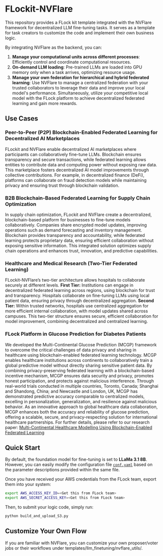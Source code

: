 # FLockit-NVFlare

This repository provides a FLock kit template integrated with the NVFlare framework for decentralized LLM fine-tuning tasks. It serves as a template for task creators to customize the code and implement their own business logic.

By integrating NVFlare as the backend, you can:

1. **Manage your computational units across different processes**: Efficiently control and coordinate computational resources.
2. **On-demand LLM loading**: Pre-trained LLMs are loaded into GPU memory only when a task arrives, optimizing resource usage.
3. **Manage your own federation for hierarchical and hybrid federated learning**: Use NVFlare to manage a centralized federation with your trusted collaborators to leverage their data and improve your local model's performance. Simultaneously, utilize your competitive local model with the FLock platform to achieve decentralized federated learning and gain more rewards.

## Use Cases

### Peer-to-Peer (P2P) Blockchain-Enabled Federated Learning for Decentralized AI Marketplaces

FLockit and NVFlare enable decentralized AI marketplaces where participants can collaboratively fine-tune LLMs. Blockchain ensures transparency and secure transactions, while federated learning allows entities to contribute data and computing power without exposing raw data. This marketplace fosters decentralized AI model improvements through collective contributions. For example, in decentralized finance (DeFi), platforms can collaborate on fraud detection models while maintaining privacy and ensuring trust through blockchain validation.

### B2B Blockchain-Based Federated Learning for Supply Chain Optimization

In supply chain optimization, FLockit and NVFlare create a decentralized, blockchain-based platform for businesses to fine-tune models collaboratively. Companies share encrypted model updates, improving operations such as demand forecasting and inventory management. Blockchain provides transparency and accountability, while federated learning protects proprietary data, ensuring efficient collaboration without exposing sensitive information. This integrated solution optimizes supply chain operations and enhances trust, innovation, and predictive capabilities.

### Healthcare and Medical Research (Two-Tier Federated Learning)

FLockit-NVFlare’s two-tier architecture allows hospitals to collaborate securely at different levels. **First Tier:** Institutions can engage in decentralized federated learning across regions, using blockchain for trust and transparency. Hospitals collaborate on fine-tuning LLMs using local patient data, ensuring privacy through decentralized aggregation. **Second Tier:** Within trusted networks, hospitals use centralized aggregation for more efficient internal collaboration, with model updates shared across campuses. This two-tier structure ensures secure, efficient collaboration for model improvement, combining decentralized and centralized learning.

### FLock Platform in Glucose Prediction for Diabetes Patients

We developed the Multi-Continental Glucose Prediction (MCGP) framework to overcome the critical challenges of data privacy and sharing in healthcare using blockchain-enabled federated learning technology. MCGP enables healthcare institutions across continents to collaboratively train a global predictive model without directly sharing sensitive patient data. By combining privacy-preserving federated learning with a blockchain-based incentive mechanism, MCGP ensures data security and privacy, promotes honest participation, and protects against malicious interference. Through real-world trials conducted in multiple countries, Toronto, Canada; Shanghai and Shandong, China; and Newcastle and London, UK, MCGP has demonstrated predictive accuracy comparable to centralized models, excelling in personalization, generalization, and resilience against malicious behavior. As an innovative approach to global healthcare data collaboration, MCGP enhances both the accuracy and reliability of glucose prediction, offering a scalable, secure, and privacy-respecting solution for international healthcare partnerships. For further details, please refer to our research paper: [Multi-Continental Healthcare Modelling Using Blockchain-Enabled Federated Learning](https://arxiv.org/abs/2410.17933)

## Quick Start

By default, the foundation model for fine-tuning is set to **LLaMa 3.1 8B**. However, you can easily modify the configuration file [`conf.yaml`](templates/llm_finetuning/configs/conf.yaml) based on the parameter descriptions provided within the same file.

Once you have received your AWS credentials from the FLock team, export them into your system:

```bash
export AWS_ACCESS_KEY_ID=<Get this from FLock team>
export AWS_SECRET_ACCESS_KEY=<Get this from FLock team>
```

Then, to submit your logic code, simply run:
```bash
python build_and_upload_S3.py
```

## Customize Your Own Flow

If you are familiar with NVFlare, you can customize your own proposer/voter jobs or their workflows under templates/llm_finetuning/nvflare_utils/.